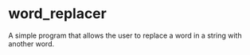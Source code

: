 # word_replacer  
A simple program that allows the user to replace a word in a string with another word.